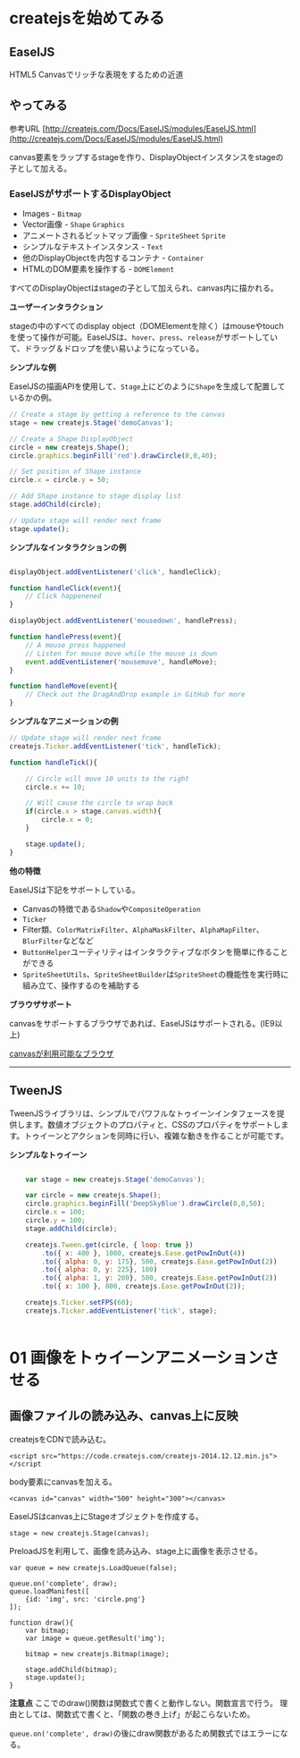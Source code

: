# createjsを始めてみる

## EaselJS
HTML5 Canvasでリッチな表現をするための近道

## やってみる

参考URL
[http://createjs.com/Docs/EaselJS/modules/EaselJS.html](http://createjs.com/Docs/EaselJS/modules/EaselJS.html)

canvas要素をラップするstageを作り、DisplayObjectインスタンスをstageの子として加える。

### EaselJSがサポートするDisplayObject
* Images - ```Bitmap```
* Vector画像 - ```Shape``` ```Graphics```
* アニメートされるビットマップ画像 - ```SpriteSheet``` ```Sprite```
* シンプルなテキストインスタンス - ```Text```
* 他のDisplayObjectを内包するコンテナ - ```Container```
* HTMLのDOM要素を操作する - ```DOMElement```

すべてのDisplayObjectはstageの子として加えられ、canvas内に描かれる。

**ユーザーインタラクション**

stageの中のすべてのdisplay object（DOMElementを除く）はmouseやtouchを使って操作が可能。EaselJSは、```hover```、```press```、```release```がサポートしていて、ドラッグ＆ドロップを使い易いようになっている。

**シンプルな例**

EaselJSの描画APIを使用して、```Stage```上にどのように```Shape```を生成して配置しているかの例。

```javascript
// Create a stage by getting a reference to the canvas
stage = new createjs.Stage('demoCanvas');

// Create a Shape DisplayObject
circle = new createjs.Shape();
circle.graphics.beginFill('red').drawCircle(0,0,40);

// Set position of Shape instance
circle.x = circle.y = 50;

// Add Shape instance to stage display list
stage.addChild(circle);

// Update stage will render next frame
stage.update();
```

**シンプルなインタラクションの例**

```javascript

displayObject.addEventListener('click', handleClick);

function handleClick(event){
	// Click happenened
}

displayObject.addEventListener('mousedown', handlePress);

function handlePress(event){
	// A mouse press happened
	// Listen for mouse move while the mouse is down
	event.addEventListener('mousemove', handleMove);
}

function handleMove(event){
	// Check out the DragAndDrop example in GitHub for more
}

```

**シンプルなアニメーションの例**

```javascript
// Update stage will render next frame
createjs.Ticker.addEventListener('tick', handleTick);

function handleTick(){

	// Circle will move 10 units to the right
	circle.x += 10;

	// Will cause the circle to wrap back
	if(circle.x > stage.canvas.width){
		circle.x = 0;
	}

	stage.update();
}
```

**他の特徴**

EaselJSは下記をサポートしている。
* Canvasの特徴である```Shadow```や```CompositeOperation```
* ```Ticker```
* Filter類、```ColorMatrixFilter```、```AlphaMaskFilter```、```AlphaMapFilter```、```BlurFilter```などなど
* ```ButtonHelper```ユーティリティはインタラクティブなボタンを簡単に作ることができる
* ```SpriteSheetUtils```、```SpriteSheetBuilder```は```SpriteSheet```の機能性を実行時に組み立て、操作するのを補助する

**ブラウザサポート**

canvasをサポートするブラウザであれば、EaselJSはサポートされる。(IE9以上)

[canvasが利用可能なブラウザ](http://caniuse.com/#feat=canvas)

* * *

## TweenJS

TweenJSライブラリは、シンプルでパワフルなトゥイーンインタフェースを提供します。数値オブジェクトのプロパティと、CSSのプロパティをサポートします。トゥイーンとアクションを同時に行い、複雑な動きを作ることが可能です。

**シンプルなトゥイーン**

```javascript

	var stage = new createjs.Stage('demoCanvas');

	var circle = new createjs.Shape();
	circle.graphics.beginFill('DeepSkyBlue').drawCircle(0,0,50);
	circle.x = 100;
	circle.y = 100;
	stage.addChild(circle);

	createjs.Tween.get(circle, { loop: true })
		.to({ x: 400 }, 1000, createjs.Ease.getPowInOut(4))
		.to({ alpha: 0, y: 175}, 500, createjs.Ease.getPowInOut(2))
		.to({ alpha: 0, y: 225}, 100)
		.to({ alpha: 1, y: 200}, 500, createjs.Ease.getPowInOut(2))
		.to({ x: 100 }, 800, createjs.Ease.getPowInOut(2));

	createjs.Ticker.setFPS(60);
	createjs.Ticker.addEventListener('tick', stage);
	
```

# 01 画像をトゥイーンアニメーションさせる

## 画像ファイルの読み込み、canvas上に反映

createjsをCDNで読み込む。

```
<script src="https://code.createjs.com/createjs-2014.12.12.min.js"></script
```

body要素にcanvasを加える。

```
<canvas id="canvas" width="500" height="300"></canvas>
```

EaselJSはcanvas上にStageオブジェクトを作成する。

```
stage = new createjs.Stage(canvas);
```

PreloadJSを利用して、画像を読み込み、stage上に画像を表示させる。

```
var queue = new createjs.LoadQueue(false);

queue.on('complete', draw);
queue.loadManifest([
	{id: 'img', src: 'circle.png'}
]);

function draw(){
	var bitmap;
	var image = queue.getResult('img');

	bitmap = new createjs.Bitmap(image);

	stage.addChild(bitmap);
	stage.update();
}
```

**注意点**
ここでのdraw()関数は関数式で書くと動作しない。関数宣言で行う。
理由としては、関数式で書くと、「関数の巻き上げ」が起こらないため。

```queue.on('complete', draw)```の後にdraw関数があるため関数式ではエラーになる。


